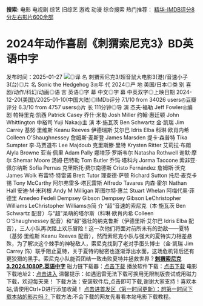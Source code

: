 **搜索:** 电影 电视剧 综艺 旧综艺 游戏 动漫 综合搜索 热门推荐： [精华-IMDB评分8分左右影片600余部](https://www.dytt8.com/html/gndy/jddy/20160320/50510.html)
# 2024年动作喜剧《刺猬索尼克3》BD英语中字
发布时间：2025-01-27 
![](https://img9.doubanio.com/view/photo/l_ratio_poster/public/p2916211571.jpg)◎译 名 刺猬索尼克3/超音鼠大电影3(港)/音速小子3(台)◎片 名 Sonic the Hedgehog 3◎年 代 2024◎产 地 美国/日本◎类 别 喜剧/动作/科幻/动画◎语 言 英语◎字 幕 中文◎字 幕 中英双字◎上映日期 2024-12-20(美国)/2025-01-10(中国大陆)◎IMDb评分 7.1/10 from 34026 users◎豆瓣评分 6.3/10 from 4757 users◎片 长 111分钟◎导 演 杰夫·福勒 Jeff Fowler◎编 剧 帕特里克·凯西 Patrick Casey 乔什·米勒 Josh Miller 约翰·惠廷顿 John Whittington 中裕司 Yuji Naka◎主 演 本·施瓦茨 Ben Schwartz 金·凯瑞 Jim Carrey 基努·里维斯 Keanu Reeves 伊德瑞斯·艾尔巴 Idris Elba 科琳·欧肖内希 Colleen O'Shaughnessey 詹姆斯·麦斯登 James Marsden 提卡·森普特 Tika Sumpter 李·马贾道布 Lee Majdoub 克里斯滕·里特 Krysten Ritter 艾莉拉·布朗 Alyla Browne 亚当·佩里 Adam Pally 娜塔莎·罗斯韦尔 Natasha Rothwell 谢默·摩尔 Shemar Moore 汤姆·巴特勒 Tom Butler 乔玛·塔科内 Jorma Taccone 索非亚·佩尔纳斯 Sofia Pernas 克里斯托·费尔南德斯 Cristo Fernández 詹姆斯·沃克 James Wolk 布雷特·特雷诺 Brett Tutor 理查德·萨顿 Richard Sutton 托尼·麦克卡锡 Tony McCarthy 阿尔弗雷多·塔瓦雷斯 Alfredo Tavares 内森·霍尔 Nathan Hall 安迪·M·米利根 Andy M Milligan 斯图尔特·惠兰 Stuart Whelan 阿梅代奥·菲德里 Amedeo Fedeli Dempsey Gibson Dempsey Gibson LeChristopher Williams LeChristopher Williams◎简 介 “超”音速的索尼克（本·施瓦茨 Ben Schwartz 配音）与“超”呆萌的塔尔斯（科琳·欧肖内希 Colleen O'Shaughnessey 配音）和“超”强壮的纳克鲁斯（伊德里斯·艾尔巴 Idris Elba 配音），三人小队再次踏上欢乐冒险！这一次他们将面对前所未有的劲敌——夏特（基努·里维斯 Keanu Reeves 配音），然而索尼克小队与强大的夏特实力相差悬殊，为了解决这个棘手的神秘敌人，索尼克找到了老对手蛋头博士（金·凯瑞 Jim Carrey 饰）联手阻止夏特，关于夏特的秘密也逐渐浮出水面，这场危机背后还有更狡猾的黑手。索尼克小队能否团结一致击败夏特并拯救世界？[**刺猬索尼克3.2024.1080P.英语中字**](magnet:?xt=urn:btih:412767f44ed2ebb6c1bd26d7c2e7acb78785a3b8&dn=%e9%98%b3%e5%85%89%e7%94%b5%e5%bd%b1dygod.org.%e5%88%ba%e7%8c%ac%e7%b4%a2%e5%b0%bc%e5%85%8b3.2024.1080P.%e8%8b%b1%e8%af%ad%e4%b8%ad%e5%ad%97.mkv&tr=udp%3a%2f%2ftracker.opentrackr.org%3a1337%2fannounce&tr=udp%3a%2f%2fexodus.desync.com%3a6969%2fannounce) 磁力链下载器：[点击下载](https://dygod.org/js/bt.htm "qBittorrent") 播放软件下载：[点击下载](https://dygod.org/js/player.htm "PotPlayer") 电影下载地址2：[点击进入](https://dygod.org/ "阳光电影") 温馨提示：如遇迅雷无法下载可换用无限制版尝试或用磁力下载，欢迎每天来！  下载方法：安装软件后,点击即可下载,谢谢大家支持！喜欢本站,请使用Ctrl+D进行添加收藏！ [点击进首发区（第一时间更新）：想第一时间下载本站的影片吗？ ](https://www.ygdy8.net/)下载方法:不会下载的网友先看看本站电影下载教程。
